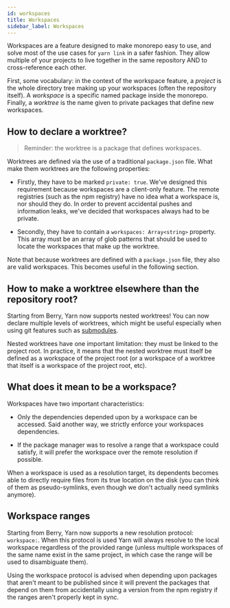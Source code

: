 ```yaml
---
id: workspaces
title: Workspaces
sidebar_label: Workspaces
---
```


Workspaces are a feature designed to make monorepo easy to use, and solve most
of the use cases for `yarn link` in a safer fashion. They allow multiple of
your projects to live together in the same repository AND to cross-reference
each other.

First, some vocabulary: in the context of the workspace feature, a *project* is
the whole directory tree making up your workspaces (often the repository
itself). A *workspace* is a specific named package inside the monorepo.
Finally, a *worktree* is the name given to private packages that define new
workspaces.

## How to declare a worktree?

> Reminder: the worktree is a package that defines workspaces.

Worktrees are defined via the use of a traditional `package.json` file. What
make them worktrees are the following properties:

- Firstly, they have to be marked `private: true`. We've designed this
  requirement because workspaces are a client-only feature. The remote
  registries (such as the npm registry) have no idea what a workspace is, nor
  should they do. In order to prevent accidental pushes and information leaks,
  we've decided that workspaces always had to be private.

- Secondly, they have to contain a `workspaces: Array<string>` property. This
  array must be an array of glob patterns that should be used to locate the
  workspaces that make up the worktree.

Note that because worktrees are defined with a `package.json` file, they also
are valid workspaces. This becomes useful in the following section.

## How to make a worktree elsewhere than the repository root?

Starting from Berry, Yarn now supports nested worktrees! You can now declare
multiple levels of worktrees, which might be useful especially when using git
features such as [submodules](https://git-scm.com/book/en/v2/Git-Tools-Submodules).

Nested worktrees have one important limitation: they must be linked to the
project root. In practice, it means that the nested worktree must itself be
defined as a workspace of the project root (or a workspace of a worktree that
itself is a workspace of the project root, etc).

## What does it mean to be a workspace?

Workspaces have two important characteristics:

- Only the dependencies depended upon by a workspace can be accessed. Said
  another way, we strictly enforce your workspaces dependencies.

- If the package manager was to resolve a range that a workspace could satisfy,
  it will prefer the workspace over the remote resolution if possible.

When a workspace is used as a resolution target, its dependents becomes able to
directly require files from its true location on the disk (you can think of
them as pseudo-symlinks, even though we don't actually need symlinks anymore).

## Workspace ranges

Starting from Berry, Yarn now supports a new resolution protocol: `workspace:`.
When this protocol is used Yarn will always resolve to the local workspace
regardless of the provided range (unless multiple workspaces of the same name
exist in the same project, in which case the range will be used to disambiguate
them).

Using the workspace protocol is advised when depending upon packages that
aren't meant to be published since it will prevent the packages that depend on
them from accidentally using a version from the npm registry if the ranges
aren't properly kept in sync.
